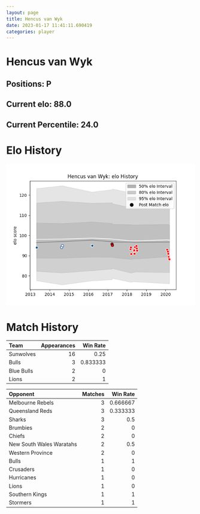 ```yaml
---  
layout: page  
title: Hencus van Wyk  
date: 2023-01-17 11:41:11.690419  
categories: player  
---
```

# Hencus van Wyk

## Positions: P

## Current elo: 88.0

## Current Percentile: 24.0

# Elo History


![elo history](history_HencusvanWyk.png)
# Match History


| Team       |   Appearances |   Win Rate |
|:-----------|--------------:|-----------:|
| Sunwolves  |            16 |   0.25     |
| Bulls      |             3 |   0.833333 |
| Blue Bulls |             2 |   0        |
| Lions      |             2 |   1        |

| Opponent                 |   Matches |   Win Rate |
|:-------------------------|----------:|-----------:|
| Melbourne Rebels         |         3 |   0.666667 |
| Queensland Reds          |         3 |   0.333333 |
| Sharks                   |         3 |   0.5      |
| Brumbies                 |         2 |   0        |
| Chiefs                   |         2 |   0        |
| New South Wales Waratahs |         2 |   0.5      |
| Western Province         |         2 |   0        |
| Bulls                    |         1 |   1        |
| Crusaders                |         1 |   0        |
| Hurricanes               |         1 |   0        |
| Lions                    |         1 |   0        |
| Southern Kings           |         1 |   1        |
| Stormers                 |         1 |   1        |